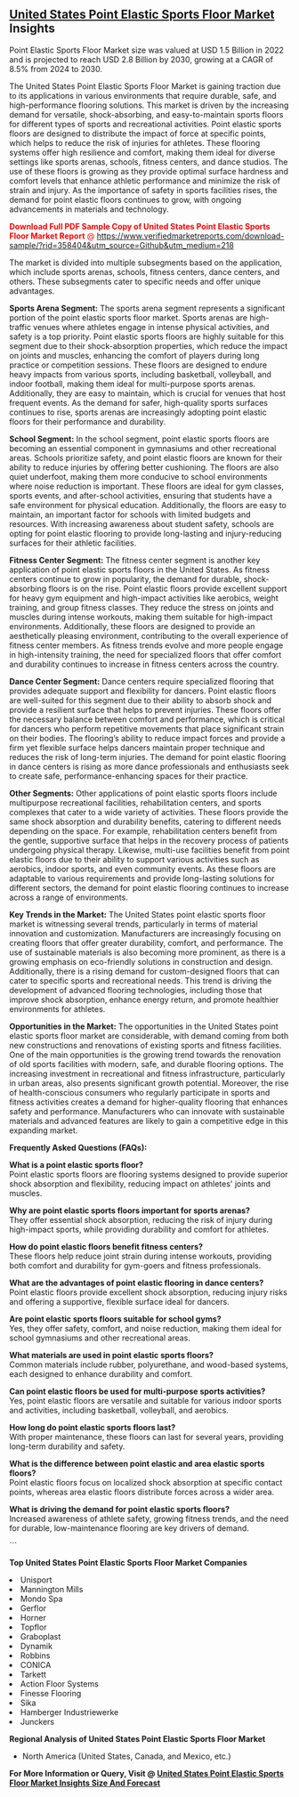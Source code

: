<h2><a href="https://www.verifiedmarketreports.com/download-sample/?rid=358404&amp;utm_source=Github&amp;utm_medium=218" target="_blank">United States Point Elastic Sports Floor Market</a> Insights</h2><p>Point Elastic Sports Floor Market size was valued at USD 1.5 Billion in 2022 and is projected to reach USD 2.8 Billion by 2030, growing at a CAGR of 8.5% from 2024 to 2030.</p><p> <p>The United States Point Elastic Sports Floor Market is gaining traction due to its applications in various environments that require durable, safe, and high-performance flooring solutions. This market is driven by the increasing demand for versatile, shock-absorbing, and easy-to-maintain sports floors for different types of sports and recreational activities. Point elastic sports floors are designed to distribute the impact of force at specific points, which helps to reduce the risk of injuries for athletes. These flooring systems offer high resilience and comfort, making them ideal for diverse settings like sports arenas, schools, fitness centers, and dance studios. The use of these floors is growing as they provide optimal surface hardness and comfort levels that enhance athletic performance and minimize the risk of strain and injury. As the importance of safety in sports facilities rises, the demand for point elastic floors continues to grow, with ongoing advancements in materials and technology. <p><span class=""><span style="color: #ff0000;"><strong>Download Full PDF Sample Copy of United States Point Elastic Sports Floor Market Report</strong> @ </span><a href="https://www.verifiedmarketreports.com/download-sample/?rid=358404&amp;utm_source=Github&amp;utm_medium=218" target="_blank">https://www.verifiedmarketreports.com/download-sample/?rid=358404&amp;utm_source=Github&amp;utm_medium=218</a></span></p> The market is divided into multiple subsegments based on the application, which include sports arenas, schools, fitness centers, dance centers, and others. These subsegments cater to specific needs and offer unique advantages. <p><b>Sports Arena Segment:</b> The sports arena segment represents a significant portion of the point elastic sports floor market. Sports arenas are high-traffic venues where athletes engage in intense physical activities, and safety is a top priority. Point elastic sports floors are highly suitable for this segment due to their shock-absorption properties, which reduce the impact on joints and muscles, enhancing the comfort of players during long practice or competition sessions. These floors are designed to endure heavy impacts from various sports, including basketball, volleyball, and indoor football, making them ideal for multi-purpose sports arenas. Additionally, they are easy to maintain, which is crucial for venues that host frequent events. As the demand for safer, high-quality sports surfaces continues to rise, sports arenas are increasingly adopting point elastic floors for their performance and durability. <p><b>School Segment:</b> In the school segment, point elastic sports floors are becoming an essential component in gymnasiums and other recreational areas. Schools prioritize safety, and point elastic floors are known for their ability to reduce injuries by offering better cushioning. The floors are also quiet underfoot, making them more conducive to school environments where noise reduction is important. These floors are ideal for gym classes, sports events, and after-school activities, ensuring that students have a safe environment for physical education. Additionally, the floors are easy to maintain, an important factor for schools with limited budgets and resources. With increasing awareness about student safety, schools are opting for point elastic flooring to provide long-lasting and injury-reducing surfaces for their athletic facilities. <p><b>Fitness Center Segment:</b> The fitness center segment is another key application of point elastic sports floors in the United States. As fitness centers continue to grow in popularity, the demand for durable, shock-absorbing floors is on the rise. Point elastic floors provide excellent support for heavy gym equipment and high-impact activities like aerobics, weight training, and group fitness classes. They reduce the stress on joints and muscles during intense workouts, making them suitable for high-impact environments. Additionally, these floors are designed to provide an aesthetically pleasing environment, contributing to the overall experience of fitness center members. As fitness trends evolve and more people engage in high-intensity training, the need for specialized floors that offer comfort and durability continues to increase in fitness centers across the country. <p><b>Dance Center Segment:</b> Dance centers require specialized flooring that provides adequate support and flexibility for dancers. Point elastic floors are well-suited for this segment due to their ability to absorb shock and provide a resilient surface that helps to prevent injuries. These floors offer the necessary balance between comfort and performance, which is critical for dancers who perform repetitive movements that place significant strain on their bodies. The flooring’s ability to reduce impact forces and provide a firm yet flexible surface helps dancers maintain proper technique and reduces the risk of long-term injuries. The demand for point elastic flooring in dance centers is rising as more dance professionals and enthusiasts seek to create safe, performance-enhancing spaces for their practice. <p><b>Other Segments:</b> Other applications of point elastic sports floors include multipurpose recreational facilities, rehabilitation centers, and sports complexes that cater to a wide variety of activities. These floors provide the same shock absorption and durability benefits, catering to different needs depending on the space. For example, rehabilitation centers benefit from the gentle, supportive surface that helps in the recovery process of patients undergoing physical therapy. Likewise, multi-use facilities benefit from point elastic floors due to their ability to support various activities such as aerobics, indoor sports, and even community events. As these floors are adaptable to various requirements and provide long-lasting solutions for different sectors, the demand for point elastic flooring continues to increase across a range of environments. <p><b>Key Trends in the Market:</b> The United States point elastic sports floor market is witnessing several trends, particularly in terms of material innovation and customization. Manufacturers are increasingly focusing on creating floors that offer greater durability, comfort, and performance. The use of sustainable materials is also becoming more prominent, as there is a growing emphasis on eco-friendly solutions in construction and design. Additionally, there is a rising demand for custom-designed floors that can cater to specific sports and recreational needs. This trend is driving the development of advanced flooring technologies, including those that improve shock absorption, enhance energy return, and promote healthier environments for athletes. <p><b>Opportunities in the Market:</b> The opportunities in the United States point elastic sports floor market are considerable, with demand coming from both new constructions and renovations of existing sports and fitness facilities. One of the main opportunities is the growing trend towards the renovation of old sports facilities with modern, safe, and durable flooring options. The increasing investment in recreational and fitness infrastructure, particularly in urban areas, also presents significant growth potential. Moreover, the rise of health-conscious consumers who regularly participate in sports and fitness activities creates a demand for higher-quality flooring that enhances safety and performance. Manufacturers who can innovate with sustainable materials and advanced features are likely to gain a competitive edge in this expanding market. <p><b>Frequently Asked Questions (FAQs):</b></p> <p><b>What is a point elastic sports floor?</b><br> Point elastic sports floors are flooring systems designed to provide superior shock absorption and flexibility, reducing impact on athletes' joints and muscles.</p> <p><b>Why are point elastic sports floors important for sports arenas?</b><br> They offer essential shock absorption, reducing the risk of injury during high-impact sports, while providing durability and comfort for athletes.</p> <p><b>How do point elastic floors benefit fitness centers?</b><br> These floors help reduce joint strain during intense workouts, providing both comfort and durability for gym-goers and fitness professionals.</p> <p><b>What are the advantages of point elastic flooring in dance centers?</b><br> Point elastic floors provide excellent shock absorption, reducing injury risks and offering a supportive, flexible surface ideal for dancers.</p> <p><b>Are point elastic sports floors suitable for school gyms?</b><br> Yes, they offer safety, comfort, and noise reduction, making them ideal for school gymnasiums and other recreational areas.</p> <p><b>What materials are used in point elastic sports floors?</b><br> Common materials include rubber, polyurethane, and wood-based systems, each designed to enhance durability and comfort.</p> <p><b>Can point elastic floors be used for multi-purpose sports activities?</b><br> Yes, point elastic floors are versatile and suitable for various indoor sports and activities, including basketball, volleyball, and aerobics.</p> <p><b>How long do point elastic sports floors last?</b><br> With proper maintenance, these floors can last for several years, providing long-term durability and safety.</p> <p><b>What is the difference between point elastic and area elastic sports floors?</b><br> Point elastic floors focus on localized shock absorption at specific contact points, whereas area elastic floors distribute forces across a wider area.</p> <p><b>What is driving the demand for point elastic sports floors?</b><br> Increased awareness of athlete safety, growing fitness trends, and the need for durable, low-maintenance flooring are key drivers of demand.</p> ```</p><p><strong>Top United States Point Elastic Sports Floor Market Companies</strong></p><div data-test-id=""><p><li>Unisport</li><li> Mannington Mills</li><li> Mondo Spa</li><li> Gerflor</li><li> Horner</li><li> Topflor</li><li> Graboplast</li><li> Dynamik</li><li> Robbins</li><li> CONICA</li><li> Tarkett</li><li> Action Floor Systems</li><li> Finesse Flooring</li><li> Sika</li><li> Hamberger Industriewerke</li><li> Junckers</li></p><div><strong>Regional Analysis of&nbsp;United States Point Elastic Sports Floor Market</strong></div><ul><li dir="ltr"><p dir="ltr">North America&nbsp;(United States, Canada, and Mexico, etc.)</p></li></ul><p><strong>For More Information or Query, Visit @&nbsp;</strong><strong><a href="https://www.verifiedmarketreports.com/product/point-elastic-sports-floor-market/?utm_source=Github&amp;utm_medium=218" target="_blank">United States Point Elastic Sports Floor Market Insights Size And Forecast</a></strong></p></div>

